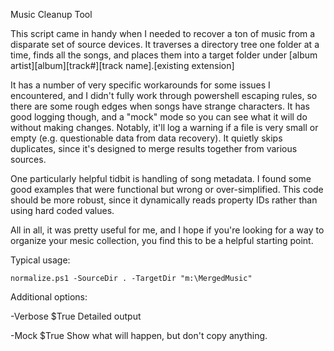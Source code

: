Music Cleanup Tool

This script came in handy when I needed to recover a ton of music from a disparate 
set of source devices. It traverses a directory tree one folder at a time, finds all the songs,
and places them into a target folder under [album artist]\[album]\[track#][track name].[existing extension]

It has a number of very specific workarounds for some issues I encountered, and I didn't fully
work through powershell escaping rules, so there are some rough edges when songs have strange characters.
It has good logging though, and a "mock" mode so you can see what it will do without making changes.
Notably, it'll log a warning if a file is very small or empty (e.g. questionable data from data recovery).
It quietly skips duplicates, since it's designed to merge results together from various sources.

One particularly helpful tidbit is handling of song metadata. I found some good examples that were functional
but wrong or over-simplified. This code should be more robust, since it dynamically reads property IDs rather
than using hard coded values.

All in all, it was pretty useful for me, and I hope if you're looking for a way to organize your mesic 
collection, you find this to be a helpful starting point.

Typical usage:

    normalize.ps1 -SourceDir . -TargetDir "m:\MergedMusic"

Additional options:

  -Verbose $True
        Detailed output

  -Mock $True
        Show what will happen, but don't copy anything.